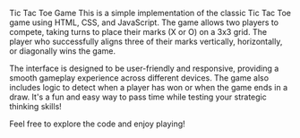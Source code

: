 Tic Tac Toe Game
This is a simple implementation of the classic Tic Tac Toe game using HTML, CSS, and JavaScript. The game allows two players to compete, taking turns to place their marks (X or O) on a 3x3 grid. The player who successfully aligns three of their marks vertically, horizontally, or diagonally wins the game.

The interface is designed to be user-friendly and responsive, providing a smooth gameplay experience across different devices. The game also includes logic to detect when a player has won or when the game ends in a draw. It's a fun and easy way to pass time while testing your strategic thinking skills!

Feel free to explore the code and enjoy playing!
